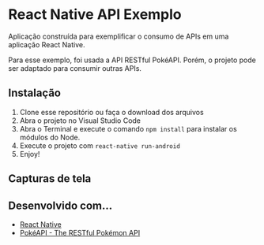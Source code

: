 # React Native API Exemplo
Aplicação construída para exemplificar o consumo de APIs em uma aplicação React Native. 

Para esse exemplo, foi usada a API RESTful PokéAPI. Porém, o projeto pode ser adaptado para consumir outras APIs.

## Instalação
1. Clone esse repositório ou faça o download dos arquivos
2. Abra o projeto no Visual Studio Code
3. Abra o Terminal e execute o comando `npm install` para instalar os módulos do Node.
4. Execute o projeto com `react-native run-android`
5. Enjoy!

## Capturas de tela
<!--<img width="300" src="https://github.com/lucasfrag/React-Native-API-Exemplo/blob/master/src/Screenshots/01.png" >-->

## Desenvolvido com...

* [React Native](https://reactnative.dev)
* [PokéAPI - The RESTful Pokémon API](https://pokeapi.co)
